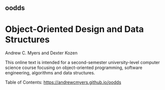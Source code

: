## oodds
# Object-Oriented Design and Data Structures
Andrew C. Myers and Dexter Kozen

This online text is intended for a second-semester university-level computer
science course focusing on object-oriented programming, software engineering,
algorithms and data structures.

Table of Contents: https://andrewcmyers.github.io/oodds
